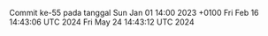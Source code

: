 Commit ke-55 pada tanggal Sun Jan 01 14:00 2023 +0100
Fri Feb 16 14:43:06 UTC 2024
Fri May 24 14:43:12 UTC 2024
